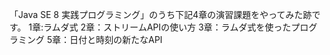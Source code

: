 「Java SE 8 実践プログラミング」のうち下記4章の演習課題をやってみた跡です。
1章:ラムダ式
2章：ストリームAPIの使い方
3章：ラムダ式を使ったプログラミング
5章：日付と時刻の新たなAPI